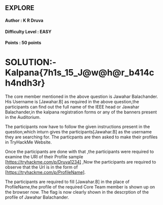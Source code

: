 ## EXPLORE
#### Author : K R Druva
#### Difficulty Level : EASY
#### Points : 50 points

# SOLUTION:-Kalpana{7h1s_15_J@w@h@r_b414ch4ndh3r}

The core member mentioned in the above question is Jawahar Balachander.
His Username is [Jawahar.B] as required in the above question,the participants can find out the full name of the IEEE head or Jawahar Balachander,in the kalpana registration forms or any of the banners present in the Auditorium.


The participants now have to follow the given instructions present in the question,which inturn gives the participants[Jawahar.B] as the username they are searching for.
The particpants are then asked to make their profiles in TryHackMe Website.


Once the participants are done with that ,the participants were required to examine the URl of their Profile sample [https://tryhackme.com/p/Druva1234] ,Now the participants are required to observe that the Url is in the form of [https://tryhackme.com/p/ProfileName].



The participants are required to fill [Jawahar.B] in the place of ProfileName,the profile of the required Core Team member is shown up on the browser now.
The flag is now clearly shown in the descrption of the profile of Jawahar Balachander.
